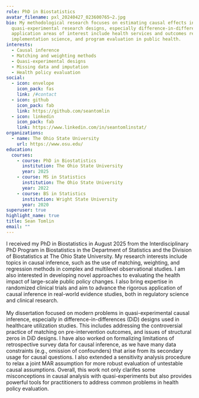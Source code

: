 ```yaml
---
role: PhD in Biostatistics
avatar_filename: pxl_20240427_023600765~2.jpg
bio: My methodological research focuses on estimating causal effects in
  quasi-experimental research designs, especially difference-in-differences. My
  application areas of interest include health services and outcomes research,
  implementation science, and program evaluation in public health.
interests:
  - Causal inference
  - Matching and weighting methods
  - Quasi-experimental designs
  - Missing data and imputation
  - Health policy evaluation
social:
  - icon: envelope
    icon_pack: fas
    link: /#contact
  - icon: github
    icon_pack: fab
    link: https://github.com/seantomlin
  - icon: linkedin
    icon_pack: fab
    link: https://www.linkedin.com/in/seantomlinstat/
organizations:
  - name: The Ohio State University
    url: https://www.osu.edu/
education:
  courses:
    - course: PhD in Biostatistics
      institution: The Ohio State University
      year: 2025
    - course: MS in Statistics
      institution: The Ohio State University
      year: 2022
    - course: BS in Statistics
      institution: Wright State University
      year: 2020
superuser: true
highlight_name: true
title: Sean Tomlin
email: ""
---
```

I received my PhD in Biostatistics in August 2025 from the Interdisciplinary PhD Program in Biostatistics in the Department of Statistics and the Division of Biostatistics at The Ohio State University. My research interests include topics in causal inference, such as the use of matching, weighting, and regression methods in complex and multilevel observational studies. I am also interested in developing novel approaches to evaluating the health impact of large-scale public policy changes. I also bring expertise in randomized clinical trials and aim to advance the rigorous application of causal inference in real-world evidence studies, both in regulatory science and clinical research.\
\
My dissertation focused on modern problems in quasi-experimental causal inference, especially in difference-in-differences (DiD) designs used in healthcare utilization studies. This includes addressing the controversial practice of matching on pre-intervention outcomes, and issues of structural zeros in DiD designs. I have also worked on formalizing limitations of retrospective survey data for causal inference, as we have many data constraints (e.g., omission of confounders) that arise from its secondary usage for causal questions. I also extended a sensitivity analysis procedure to relax a joint MAR assumption for more robust evaluation of untestable causal assumptions. Overall, this work not only clarifes some misconceptions in causal analysis with quasi-experiments but also provides powerful tools for practitioners to address common problems in health policy evaluation.

<!--- {{< icon name="download" pack="fas" >}} Download my {{< staticref "uploads/resume.pdf" "newtab" >}}resumé{{< /staticref >}} or my {{< staticref "uploads/Sean_Tomlin_CV.pdf" "newtab" >}}CV{{< /staticref >}}. 
--->